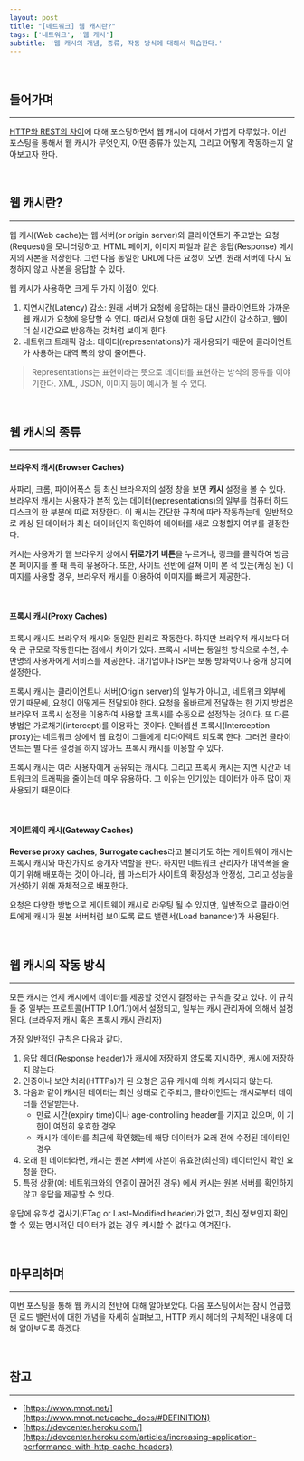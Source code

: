 ```yaml
---
layout: post
title: "[네트워크] 웹 캐시란?"
tags: ['네트워크', '웹 캐시']
subtitle: '웹 캐시의 개념, 종류, 작동 방식에 대해서 학습한다.'
---
```



&nbsp;
## 들어가며
---
[HTTP와 REST의 차이](https://ssongkr.github.io/2020/05/21/difference-between-http-and-rest.html)에 대해 포스팅하면서 웹 캐시에 대해서 가볍게 다루었다. 이번 포스팅을 통해서 웹 캐시가 무엇인지, 어떤 종류가 있는지, 그리고 어떻게 작동하는지 알아보고자 한다.


&nbsp;
## 웹 캐시란?
---
웹 캐시(Web cache)는 웹 서버(or origin server)와 클라이언트가 주고받는 요청(Request)을 모니터링하고, HTML 페이지, 이미지 파일과 같은 응답(Response) 메시지의 사본을 저장한다. 그런 다음 동일한 URL에 다른 요청이 오면, 원래 서버에 다시 요청하지 않고 사본을 응답할 수 있다.

웹 캐시가 사용하면 크게 두 가지 이점이 있다.
1. 지연시간(Latency) 감소: 원래 서버가 요청에 응답하는 대신 클라이언트와 가까운 웹 캐시가 요청에 응답할 수 있다. 따라서 요청에 대한 응답 시간이 감소하고, 웹이 더 실시간으로 반응하는 것처럼 보이게 한다.
2. 네트워크 트래픽 감소: 데이터(representations)가 재사용되기 때문에 클라이언트가 사용하는 대역 폭의 양이 줄어든다.

> Representations는 표현이라는 뜻으로 데이터를 표현하는 방식의 종류를 이야기한다. XML, JSON, 이미지 등이 예시가 될 수 있다.


&nbsp;
## 웹 캐시의 종류
---
#### 브라우저 캐시(Browser Caches)
사파리, 크롬, 파이어폭스 등 최신 브라우저의 설정 창을 보면 **캐시** 설정을 볼 수 있다. 브라우저 캐시는 사용자가 본적 있는 데이터(representations)의 일부를 컴퓨터 하드 디스크의 한 부분에 따로 저장한다. 이 캐시는 간단한 규칙에 따라 작동하는데, 일반적으로 캐싱 된 데이터가 최신 데이터인지 확인하여 데이터를 새로 요청할지 여부를 결정한다.

캐시는 사용자가 웹 브라우저 상에서 **뒤로가기 버튼**을 누르거나, 링크를 클릭하여 방금 본 페이지를 볼 때 특히 유용하다. 또한, 사이트 전반에 걸쳐 이미 본 적 있는(캐싱 된) 이미지를 사용할 경우, 브라우저 캐시를 이용하여 이미지를 빠르게 제공한다.

&nbsp;
#### 프록시 캐시(Proxy Caches)
프록시 캐시도 브라우저 캐시와 동일한 원리로 작동한다. 하지만 브라우저 캐시보다 더욱 큰 규모로 작동한다는 점에서 차이가 있다. 프록시 서버는 동일한 방식으로 수천, 수만명의 사용자에게 서비스를 제공한다. 대기업이나 ISP는 보통 방화벽이나 중개 장치에 설정한다.

프록시 캐시는 클라이언트나 서버(Origin server)의 일부가 아니고, 네트워크 외부에 있기 때문에, 요청이 어떻게든 전달되야 한다. 요청을 올바르게 전달하는 한 가지 방법은 브라우저 프록시 설정을 이용하여 사용할 프록시를 수동으로 설정하는 것이다. 또 다른 방법은 가로채기(intercept)를 이용하는 것이다. 인터셉션 프록시(Interception proxy)는 네트워크 상에서 웹 요청이 그들에게 리다이렉트 되도록 한다. 그러면 클라이언트는 별 다른 설정을 하지 않아도 프록시 캐시를 이용할 수 있다.

프록시 캐시는 여러 사용자에게 공유되는 캐시다. 그리고 프록시 캐시는 지연 시간과 네트워크의 트래픽을 줄이는데 매우 유용하다. 그 이유는 인기있는 데이터가 아주 많이 재사용되기 때문이다.

&nbsp;
#### 게이트웨이 캐시(Gateway Caches)
**Reverse proxy caches**, **Surrogate caches**라고 불리기도 하는 게이트웨이 캐시는 프록시 캐시와 마찬가지로 중개자 역할을 한다. 하지만 네트워크 관리자가 대역폭을 줄이기 위해 배포하는 것이 아니라, 웹 마스터가 사이트의 확장성과 안정성, 그리고 성능을 개선하기 위해 자체적으로 배포한다.

요청은 다양한 방법으로 게이트웨이 캐시로 라우팅 될 수 있지만, 일반적으로 클라이언트에게 캐시가 원본 서버처럼 보이도록 로드 밸런서(Load banancer)가 사용된다.


&nbsp;
## 웹 캐시의 작동 방식
---
모든 캐시는 언제 캐시에서 데이터를 제공할 것인지 결정하는 규칙을 갖고 있다. 이 규칙들 중 일부는 프로토콜(HTTP 1.0/1.1)에서 설정되고, 일부는 캐시 관리자에 의해서 설정된다. (브라우저 캐시 혹은 프록시 캐시 관리자)

가장 일반적인 규칙은 다음과 같다.
1. 응답 헤더(Response header)가 캐시에 저장하지 않도록 지시하면, 캐시에 저장하지 않는다.
2. 인증이나 보안 처리(HTTPs)가 된 요청은 공유 캐시에 의해 캐시되지 않는다. 
3. 다음과 같이 캐시된 데이터는 최신 상태로 간주되고, 클라이언트는 캐시로부터 데이터를 전달받는다.
    - 만료 시간(expiry time)이나 age-controlling header를 가지고 있으며, 이 기한이 여전히 유효한 경우
    - 캐시가 데이터를 최근에 확인했는데 해당 데이터가 오래 전에 수정된 데이터인 경우
4. 오래 된 데이터라면, 캐시는 원본 서버에 사본이 유효한(최신의) 데이터인지 확인 요청을 한다.
5. 특정 상황(예: 네트워크와의 연결이 끊어진 경우) 에서 캐시는 원본 서버를 확인하지 않고 응답을 제공할 수 있다.

응답에 유효성 검사기(ETag or Last-Modified header)가 없고, 최신 정보인지 확인할 수 있는 명시적인 데이터가 없는 경우 캐시할 수 없다고 여겨진다.


&nbsp;
## 마무리하며
---
이번 포스팅을 통해 웹 캐시의 전반에 대해 알아보았다. 다음 포스팅에서는 잠시 언급했던 로드 밸런서에 대한 개념을 자세히 살펴보고, HTTP 캐시 헤더의 구체적인 내용에 대해 알아보도록 하겠다.


&nbsp;
## 참고
---
- [https://www.mnot.net/](https://www.mnot.net/cache_docs/#DEFINITION)
- [https://devcenter.heroku.com/](https://devcenter.heroku.com/articles/increasing-application-performance-with-http-cache-headers)